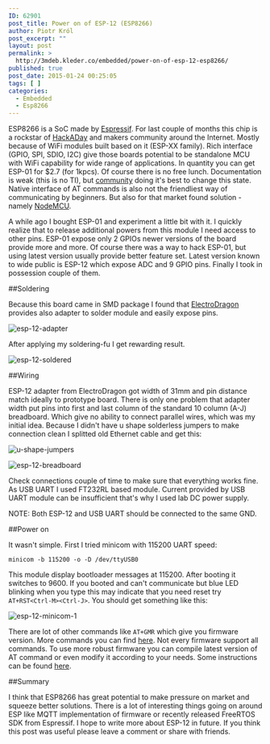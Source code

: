 ```yaml
---
ID: 62901
post_title: Power on of ESP-12 (ESP8266)
author: Piotr Król
post_excerpt: ""
layout: post
permalink: >
  http://3mdeb.kleder.co/embedded/power-on-of-esp-12-esp8266/
published: true
post_date: 2015-01-24 00:25:05
tags: [ ]
categories:
  - Embedded
  - Esp8266
---
```

ESP8266 is a SoC made by [Espressif](https://espressif.com). For last couple of
months this chip is a rockstar of [HackADay](http://hackaday.com/) and makers
community around the Internet. Mostly because of WiFi modules built based on it
(ESP-XX family). Rich interface (GPIO, SPI, SDIO, I2C) give those boards
potential to be standalone MCU with WiFi capability for wide range of
applications. In quantity you can get ESP-01 for $2.7 (for 1kpcs). Of course
there is no free lunch. Documentation is weak (this is no TI), but
[community](http://www.esp8266.com/) doing it's best to change this state.
Native interface of AT commands is also not the friendliest way of
communicating by beginners. But also for that market found solution - namely
[NodeMCU](https://github.com/nodemcu/nodemcu-firmware).

A while ago I bought ESP-01 and experiment a little bit with it. I quickly
realize that to release additional powers from this module I need access to
other pins. ESP-01 expose only 2 GPIOs newer versions of the board provide more
and more. Of course there was a way to hack ESP-01, but using latest version
usually provide better feature set. Latest version known to wide public is
ESP-12 which expose ADC and 9 GPIO pins. Finally I took in possession couple of
them.

##Soldering

Because this board came in SMD package I found that
[ElectroDragon](http://www.electrodragon.com/) provides also adapter to solder
module and easily expose pins.

![esp-12-adapter](http://3mdeb.kleder.co/wp-content/uploads/2017/07/esp-12-adapter.jpg)

After applying my soldering-fu I get rewarding result.


![esp-12-soldered](http://3mdeb.kleder.co/wp-content/uploads/2017/07/esp-12-soldered.jpg)

##Wiring

ESP-12 adapter from ElectroDragon got width of 31mm and pin distance match
ideally to prototype board. There is only one problem that adapter width put
pins into first and last column of the standard 10 column (A-J) breadboard.
Which give no ability to connect parallel wires, which was my initial idea.
Because I didn't have u shape solderless jumpers to make connection clean I
splitted old Ethernet cable and get this:


![u-shape-jumpers](http://3mdeb.kleder.co/wp-content/uploads/2017/07/u-shape-jumpers.jpg)

![esp-12-breadboard](http://3mdeb.kleder.co/wp-content/uploads/2017/07/esp-12-breadboard.jpg)

Check connections couple of time to make sure that everything works fine. As
USB UART I used FT232RL based module. Current provided by USB UART module can
be insufficient that's why I used lab DC power supply.

NOTE: Both ESP-12 and USB UART should be connected to the same GND.

##Power on

It wasn't simple. First I tried minicom with 115200 UART speed:

```
minicom -b 115200 -o -D /dev/ttyUSB0
```

This module display bootloader messages at 115200. After booting it switches to 
9600. If you booted and can't communicate but blue LED blinking when you type
this may indicate that you need reset try `AT+RST<Ctrl-M><Ctrl-J>`. You
should get something like this:


![esp-12-minicom-1](http://3mdeb.kleder.co/wp-content/uploads/2017/07/esp-12-minicom-1.png)

There are lot of other commands like `AT+GMR` which give you firmware version.
More commands you can find
[here](http://wiki.iteadstudio.com/ESP8266_Serial_WIFI_Module#AT_Commands). Not
every firmware support all commands. To use more robust firmware you can
compile latest version of AT command or even modify it according to your needs.
Some instructions can be found
[here](https://github.com/esp8266/esp8266-wiki/wiki).

##Summary

I think that ESP8266 has great potential to make pressure on market and
squeeze better solutions. There is a lot of interesting things going on around
ESP like MQTT implementation of firmware or recently released FreeRTOS SDK
from Espressif. I hope to write more about ESP-12 in future. If you think this
post was useful please leave a comment or share with friends.